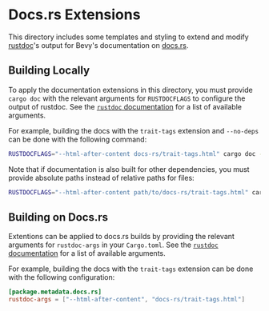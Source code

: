 # Docs.rs Extensions

This directory includes some templates and styling to extend and modify [rustdoc]'s output
for Bevy's documentation on [docs.rs].

[rustdoc]: https://doc.rust-lang.org/rustdoc/what-is-rustdoc.html
[docs.rs]: https://docs.rs

## Building Locally

To apply the documentation extensions in this directory, you must provide `cargo doc`
with the relevant arguments for `RUSTDOCFLAGS` to configure the output of rustdoc.
See the [`rustdoc` documentation] for a list of available arguments.

For example, building the docs with the `trait-tags` extension and `--no-deps` can be done
with the following command:

```bash
RUSTDOCFLAGS="--html-after-content docs-rs/trait-tags.html" cargo doc --no-deps
```

Note that if documentation is also built for other dependencies,
you must provide absolute paths instead of relative paths for files:

```bash
RUSTDOCFLAGS="--html-after-content path/to/docs-rs/trait-tags.html" cargo doc
```

[`rustdoc` documentation]: https://doc.rust-lang.org/rustdoc/command-line-arguments.html

## Building on Docs.rs

Extentions can be applied to docs.rs builds by providing the relevant arguments
for `rustdoc-args` in your `Cargo.toml`. See the [`rustdoc` documentation]
for a list of available arguments.

For example, building the docs with the `trait-tags` extension can be done
with the following configuration:

```toml
[package.metadata.docs.rs]
rustdoc-args = ["--html-after-content", "docs-rs/trait-tags.html"]
```
